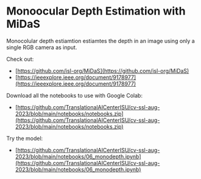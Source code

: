 # Monoocular Depth Estimation with MiDaS

Monocolular depth estiamtion estiamtes the depth in an image using only a single RGB camera as input.

Check out:
- [https://github.com/isl-org/MiDaS](https://github.com/isl-org/MiDaS)
- [https://ieeexplore.ieee.org/document/9178977](https://ieeexplore.ieee.org/document/9178977)

Download all the notebooks to use with Google Colab:
- [https://github.com/TranslationalAICenterISU/cv-ssl-aug-2023/blob/main/notebooks/notebooks.zip](https://github.com/TranslationalAICenterISU/cv-ssl-aug-2023/blob/main/notebooks/notebooks.zip)

Try the model:
- [https://github.com/TranslationalAICenterISU/cv-ssl-aug-2023/blob/main/notebooks/06_monodepth.ipynb](https://github.com/TranslationalAICenterISU/cv-ssl-aug-2023/blob/main/notebooks/06_monodepth.ipynb)